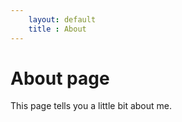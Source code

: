 ```yaml
---
    layout: default
    title : About
---
```

# About page

This page tells you a little bit about me.